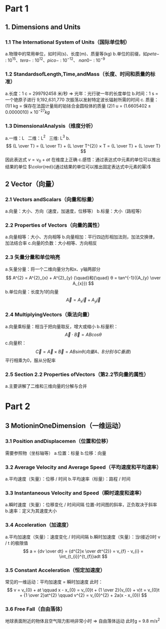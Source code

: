 # Part 1


## 1. Dimensions and Units
### 1.1 The International System of Units（国际单位制）
a.物理中的常用单位，如时间(s)、长度(m)、质量等(kg)
b.单位的前缀，如$peta-$ : $10^{15}$、$tera-$ : $10^{12}$、$pico-$ : $10^{-12}$、 $nan0-$ : $10^{-9}$

### 1.2 StandardsofLength,Time,andMass（长度、时间和质量的标准）
a.长度：1 c = 299792458 米/秒 $\Rightarrow$ 光年：光行驶一年的长度单位
b.时间：1 s = 一个铯原子进行 9,192,631,770 次振荡以发射特定波长辐射所需的时间
c. 质量：(1)1 kg = 保存在法国计量局的铂铱合金圆柱体的质量
(2)1 u = $(1.660 540 2±0.000 001 0) × 10^{−27} kg$

### 1.3 DimensionalAnalysis（维度分析）
a.一维：L  $\;$  二维：L$^{2}$  $\;$  三维: L$^{3}$
b.
$$
{L \over T} = {L \over T} + {L \over T^{2}} × T = {L \over T} + {L \over T} 
$$
因此表达式 $v = v_{0} + at$ 在维度上正确
c.感悟：通过表达式中元素的单位可以推出结果的单位
$\color{red}{通过结果的单位可以推出固定表达式中元素的幂}$


## 2 Vector（向量）
### 2.1 Vectors andScalars（向量和标量）
a.向量：大小、方向（速度，加速度，位移等）
b.标量：大小（路程等）

### 2.2 Properties of Vectors（向量的属性）
a.向量相等：大小、方向相等
b.向量相加：平行四边形相加法则，加法交换律，加法结合率
c.向量的负数：大小相等、方向相反

### 2.3 矢量分量和单位响亮
a.矢量分量：将一个二维向量分为和x、y轴两部分
$$
A^{2} = A^{2}_{x} + A^{2}_{y}  {\quad}和{\quad}  θ = tan^{-1}({A_{y} \over A_{x}})
$$
b.单位向量：长度为1的向量
$$
\overrightarrow{A} = A_{x}\overrightarrow{i} + A_{y}\overrightarrow{j}
$$

### 2.4 MultiplyingVectors（乘法向量）
a.向量乘标量：相当于把向量取反，增大或缩小
b.标量积：
$$
\overrightarrow{A} \cdot \overrightarrow{B} = ABcosθ
$$
c.向量积：
$$
\overrightarrow{C} = \overrightarrow{A} \times \overrightarrow{B} = ABsinθ (向量A、B分别与C垂直)
$$
平行相乘为0，服从分配率

### 2.5 Section 2.2 Properties ofVectors（第2.2节向量的属性）
a.主要讲解了二维和三维向量的分解与合并



# Part 2


## 3 MotioninOneDimension（一维运动）

### 3.1 Position andDisplacemen（位置和位移）
需要参照物（坐标轴等）
a.位置：标量
b.位移：向量

### 3.2 Average Velocity and Average Speed（平均速度和平均速率）
a.平均速度（矢量）：位移 / 时间
b.平均速率（标量）：路程 / 时间

### 3.3 Instantaneous Velocity and Speed（瞬时速度和速率）
a.瞬时速度（矢量）：位移变化 / 时间间隔
    位置-时间图的斜率，正负取决于斜率
b.速率：定义为其速度大小

### 3.4 Acceleration（加速度）
a.平均加速度（矢量）：速度变化 / 时间间隔
b.瞬时加速度（矢量）：当t接近0时 v / t 的极限值
$$
a = {dv \over dt} = {d^{2}x \over dt^{2}} = v_{f} - v_{i} = \int_{t_{i}}^{t_{f}}adt
$$

### 3.5 Constant Acceleration（恒定加速度）
常见的一维运动：平均加速度 = 瞬时加速度
此时：
$$
v = v_{0} + at
\qquad
x - x_{0} = v_{0}t + {1 \over 2}(v_{0} + v)t = v_{0}t + {1 \over 2}at^{2}
\qquad
v^{2} = v_{0}^{2} + 2a(x - x_{0})
$$

### 3.6 Free Fall（自由落体）
地球表面附近的物体且空气阻力影响非常小时 $\Rightarrow$ 自由落体运动
此时g = 9.8 $m/s^{2}$

